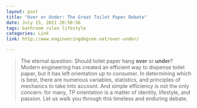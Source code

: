 ```yaml
---
layout: post
title: "Over or Under: The Great Toilet Paper Debate"
date: July 15, 2011 20:50:56
tags: bathroom rules lifestyle
categories: Link
link: http://www.engineeringdegree.net/over-under/

---
```


>The eternal question: Should toilet paper hang __over__ or __under__? Modern engineering has created an efficient way to dispense toilet paper, but it has left orientation up to consumer. In determining which is best, there are numerous variables, statistics, and principles of mechanics to take into account. And simple efficiency is not the only concern: for many, TP orientation is a matter of identity, lifestyle, and passion. Let us walk you through this timeless and enduring debate.
